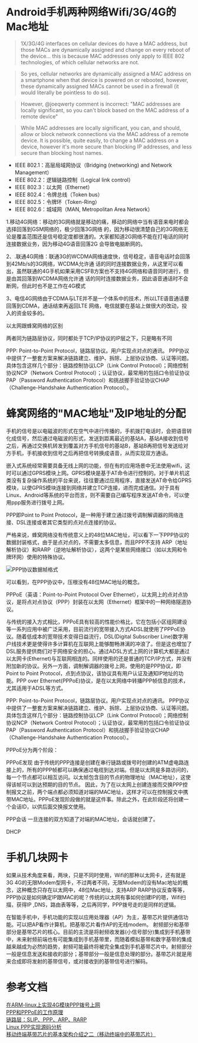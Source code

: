 # Android手机两种网络Wifi/3G/4G的Mac地址

> 1X/3G/4G interfaces on cellular devices do have a MAC address, but those MACs are dynamically assigned and change on every reboot of the device... this is because MAC addresses only apply to IEEE 802 technologies, of which cellular networks are not.

> So yes, cellular networks are dynamically assigned a MAC address on a smartphone when that device is powered on or rebooted, however, these dynamically assigned MACs cannot be used in a firewall (it would literally be pointless to do so).

> However, @joeqwerty comment is incorrect: "MAC addresses are locally significant, so you can't block based on the MAC address of a remote device"

> While MAC addresses are locally significant, you can, and should, allow or block network connections via the MAC address of a remote device. It is possible, quite easily, to change a MAC address on a device, however it's more secure than blocking IP addresses, and less secure than blocking host names.

* IEEE 802.1：高层局域网协议（Bridging (networking) and Network Management）
* IEEE 802.2：逻辑链路控制（Logical link control）
* IEEE 802.3：以太网（Ethernet）
* IEEE 802.4：令牌总线（Token bus）
* IEEE 802.5：令牌环（Token-Ring）
* IEEE 802.6：城域网（MAN, Metropolitan Area Network）

1.移动4G网络：移动的3G网络就是移动的痛，移动的网络中当有语音来电时都会选择回落到GSM网络的，极少回落3G网络 的，因为移动很清楚自己的3G网络无论是覆盖范围还是信号稳定度都很渣的。大家都知道2G网络不能在打电话的同时连接数据业务，因为移动4G语音回落2G 会导致电脑断网的。

2、.联通4G网络：联通3G的WCDMA网络速度快，信号稳定，语音电话时会回落到42Mb/s的3G网络，WCDMA允许通 话的同时连接数据业务，从这里可以看出，虽然联通的4G手机如果采用CSFB方案也不支持4G网络和语音同时进行，但是由其回落到WCDMA网络允许通 话的同时连接数据业务，因此语音通话时不会断网，但此时也不是工作在4G模式

3、电信4G网络由于CDMA与LTE并不是一个体系中的技术，所以LTE语音通话要回落到CDMA，通话结束再返回LTE 网络，电信就要在基站上做很大的改动，投入的资金较多的。

以太网跟蜂窝网络的区别

两者同为链路层协议，同时都处于TCP/IP协议的IP层之下，只是略有不同

PPP: Point-to-Point Protocol，链路层协议。用户实现点对点的通讯。
PPP协议中提供了一整套方案来解决链路建立、维护、拆除、上层协议协商、认证等问题。具体包含这样几个部分：链路控制协议LCP（Link Control Protocol）；网络控制协议NCP（Network Control Protocol）；认证协议，最常用的包括口令验证协议PAP（Password Authentication Protocol）和挑战握手验证协议CHAP（Challenge-Handshake Authentication Protocol）。

# 蜂窝网络的"MAC地址"及IP地址的分配

手机的信号是以电磁波的形式在空气中进行传播的，手机拨打电话时，会把语音转化成信号，然后通过电磁波的形式，发送到距离最近的基站A，基站A接收到信号之后，再通过交换机转发到覆盖对方手机信号的基站B，基站B再把信号发送给对方手机，手机接收到信号之后再把信号转换成语音，从而实现双方通话。

嵌入式系统经常需要具备无线上网的功能，但在有的应用场景中无法使用wifi，这时可以通过GPRS模块上网。GPRS模块是基于AT命令进行控制的。对于单片机这类没有复杂操作系统的平台来说，往往要通过应用程序，直接发送AT命令给GPRS模块，以使GPRS模块连接到网络并建立TCP连接，进而完成通信。对于具有Linux、Android等系统的平台而言，则不需要自己编写程序发送AT命令，可以使用ppp服务进行拨号上网。


PPP即Point to Point Protocol，是一种用于建立通过拨号调制解调器的网络连接、DSL连接或者其它类型的点对点连接的协议。

严格来说，蜂窝网络没有传统意义上的48位MAC地址，可以看下一下PPP协议的数据封装格式，由于是点对点的，不需要太多信息，而且PPP不支持 ARP（地址解析协议）和RARP（逆地址解析协议），这两个是某些网络接口（如以太网和令牌环网）使用的特殊协议。

![PPP协议数据帧格式](https://upload-images.jianshu.io/upload_images/1460468-6f0f749ee0019e99.png?imageMogr2/auto-orient/strip%7CimageView2/2/w/1240)

可以看到，在PPP协议中，压根没有48位MAC地址的概念。


PPPoE（英语：Point-to-Point Protocol Over Ethernet），以太网上的点对点协议，是将点对点协议（PPP）封装在以太网（Ethernet）框架中的一种网络隧道协议。

与传统的接入方式相比，PPPoE具有较高的性能价格比，它在包括小区组网建设等一系列应用中被广泛采用，目前流行的宽带接入方式ADSL就使用了PPPoE协议。随着低成本的宽带技术变得日益流行，DSL(Digital Subscriber Line)数字用户线技术更是使得许多计算机在互联网上能够酣畅淋漓的冲浪了。但是这也增加了DSL服务提供商们对于网络安全的担心。通过ADSL方式上网的计算机大都是通过以太网卡(Ethernet)与互联网相连的。同样使用的还是普通的TCP/IP方式，并没有附加新的协议。另外一方面，调制解调器的拨号上网，使用的是PPP协议，即Point to Point Protocol，点到点协议，该协议具有用户认证及通知IP地址的功能。PPP over Ethernet(PPPoE)协议，是在以太网络中转播PPP帧信息的技术，尤其适用于ADSL等方式。

PPP: Point-to-Point Protocol，链路层协议。用户实现点对点的通讯。
PPP协议中提供了一整套方案来解决链路建立、维护、拆除、上层协议协商、认证等问题。具体包含这样几个部分：链路控制协议LCP（Link Control Protocol）；网络控制协议NCP（Network Control Protocol）；认证协议，最常用的包括口令验证协议PAP（Password Authentication Protocol）和挑战握手验证协议CHAP（Challenge-Handshake Authentication Protocol）。

PPPoE分为两个阶段：

PPPoE发现
由于传统的PPP连接是创建在串行链路或拨号时创建的ATM虚电路连接上的，所有的PPP帧都可以确保通过电缆到达对端。但是以太网是多路访问的，每一个节点都可以相互访问。以太帧包含目的节点的物理地址（MAC地址），这使得该帧可以到达预期的目的节点。 因此，为了在以太网上创建连接而交换PPP控制报文之前，两个端点都必须知道对端的MAC地址，这样才可以在控制报文中携带MAC地址。PPPoE发现阶段做的就是这件事。除此之外，在此阶段还将创建一个会话ID，以供后面交换报文使用。

PPP会话
一旦连接的双方知道了对端的MAC地址，会话就创建了。



DHCP
　　
# 手机几块网卡

如果从技术角度来看，两块，只是不同时使用，Wifi的那种以太网卡，还有就是3G 4G的无限Modem型网卡，不过两者不同，无限Modem的没有Mac地址的概念，这种概念只存在以太网中，48位Mac地址，支持ARP RARP协议反查等等，PPP协议是如何确定IP跟MAC的呢？传统的以太网有事如何创建IP的嗯，Wifi扫描，获得IP ,DNS，路由表等等，之后再同学，PPP拨号走的是同样的逻辑。



在智能手机中，手机功能的实现以应用处理器（AP）为主，基带芯片提供通信功能。可以把AP看作计算机，把基带芯片看作AP的无线modem。  射频部分和基带部分是基带芯片的核心。目前的主流是将射频收发器(小信号部分)集成到手机基带中，未来射频前端也有可能集成到手机基带里，而随着模拟基带和数字基带的集成越来越成为必然的趋势，射频可能最终将被完全集成到手机基带芯片中。射频部分一般是信息发送和接收的部分；基带部分一般是信息处理的部分。基带芯片就是用来合成即将发射的基带信号，或对接收到的基带信号进行解码。
       
# 参考文档

[ 在ARM-linux上实现4G模块PPP拨号上网](https://blog.csdn.net/zqixiao_09/article/details/52540887)    
[PPP和PPPoE的工作原理](https://blog.csdn.net/easebone/article/details/7370369)      
[链路层：SLIP、PPP、ARP、RARP](https://blog.csdn.net/mr_avin/article/details/54784059)       
[Linux PPP实现源码分析](https://blog.csdn.net/osnetdev/article/details/8958058)      
[移动终端基带芯片的基本架构介绍之二（移动终端中的基带芯片）](https://blog.csdn.net/lxl584685501/article/details/46771429)